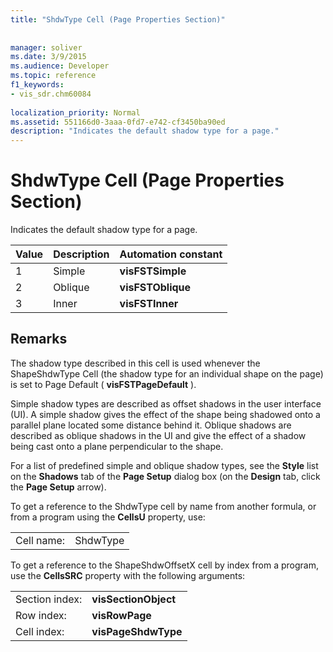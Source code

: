 ```yaml
---
title: "ShdwType Cell (Page Properties Section)"
 
 
manager: soliver
ms.date: 3/9/2015
ms.audience: Developer
ms.topic: reference
f1_keywords:
- vis_sdr.chm60084
 
localization_priority: Normal
ms.assetid: 551166d0-3aaa-0fd7-e742-cf3450ba90ed
description: "Indicates the default shadow type for a page."
---
```


# ShdwType Cell (Page Properties Section)

Indicates the default shadow type for a page.
  
|**Value**|**Description**|**Automation constant**|
|:-----|:-----|:-----|
| 1  <br/> | Simple  <br/> |**visFSTSimple** <br/> |
| 2  <br/> | Oblique  <br/> |**visFSTOblique** <br/> |
|3  <br/> |Inner  <br/> |**visFSTInner** <br/> |
   
## Remarks

 The shadow type described in this cell is used whenever the ShapeShdwType Cell (the shadow type for an individual shape on the page) is set to Page Default ( **visFSTPageDefault** ). 
  
Simple shadow types are described as offset shadows in the user interface (UI). A simple shadow gives the effect of the shape being shadowed onto a parallel plane located some distance behind it. Oblique shadows are described as oblique shadows in the UI and give the effect of a shadow being cast onto a plane perpendicular to the shape. 
  
For a list of predefined simple and oblique shadow types, see the **Style** list on the **Shadows** tab of the **Page Setup** dialog box (on the **Design** tab, click the **Page Setup** arrow). 
  
To get a reference to the ShdwType cell by name from another formula, or from a program using the **CellsU** property, use: 
  
|||
|:-----|:-----|
| Cell name:  <br/> | ShdwType  <br/> |
   
To get a reference to the ShapeShdwOffsetX cell by index from a program, use the **CellsSRC** property with the following arguments: 
  
|||
|:-----|:-----|
| Section index:  <br/> |**visSectionObject** <br/> |
| Row index:  <br/> |**visRowPage** <br/> |
| Cell index:  <br/> |**visPageShdwType** <br/> |
   

